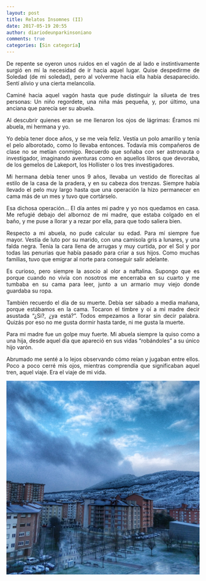 ```yaml
---
layout: post
title: Relatos Insomnes (II)
date: 2017-05-19 20:55
author: diariodeunparkinsoniano
comments: true
categories: [Sin categoría]
---
```

<p style="text-align:justify;">De repente se oyeron unos ruidos en el vagón de al lado e instintivamente surgió en mí la necesidad de ir hacia aquel lugar. Quise despedirme de Soledad (de mi soledad), pero al volverme hacia ella había desaparecido. Sentí alivio y una cierta melancolía.</p>
<p style="text-align:justify;">Caminé hacia aquel vagón hasta que pude distinguir la silueta de tres personas: Un niño regordete, una niña más pequeña, y, por último, una anciana que parecía ser su abuela.</p>
<p style="text-align:justify;">Al descubrir quienes eran se me llenaron los ojos de lágrimas: Éramos mi abuela, mi hermana y yo.</p>
<p style="text-align:justify;">Yo debía tener doce años, y se me veía feliz. Vestía un polo amarillo y tenía el pelo alborotado, como lo llevaba entonces. Todavía mis compañeros de clase no se metían conmigo. Recuerdo que soñaba con ser astronauta o investigador, imaginando aventuras como en aquellos libros que devoraba, de los gemelos de Lakeport, los Hollister o los tres investigadores.</p>
<p style="text-align:justify;">Mi hermana debía tener unos 9 años, llevaba un vestido de florecitas al estilo de la casa de la pradera, y en su cabeza dos trenzas. Siempre había llevado el pelo muy largo hasta que una operación la hizo permanecer en cama más de un mes y tuvo que cortárselo.</p>
<p style="text-align:justify;">Esa dichosa operación… El día antes mi padre y yo nos quedamos en casa. Me refugié debajo del albornoz de mi madre, que estaba colgado en el baño, y me puse a llorar y a rezar por ella, para que todo saliera bien.</p>
<p style="text-align:justify;">Respecto a mi abuela, no pude calcular su edad. Para mí siempre fue mayor. Vestía de luto por su marido, con una camisola gris a lunares, y una falda negra. Tenía la cara llena de arrugas y muy curtida, por el Sol y por todas las penurias que había pasado para criar a sus hijos. Como muchas familias, tuvo que emigrar al norte para conseguir salir adelante.</p>
<p style="text-align:justify;">Es curioso, pero siempre la asocio al olor a naftalina. Supongo que es porque cuando no vivía con nosotros me encerraba en su cuarto y me tumbaba en su cama para leer, junto a un armario muy viejo donde guardaba su ropa.</p>
<p style="text-align:justify;">También recuerdo el día de su muerte. Debía ser sábado a media mañana, porque estábamos en la cama. Tocaron el timbre y oí a mi madre decir asustada “¿Si?, ¿ya está?”. Todos empezamos a llorar sin decir palabra. Quizás por eso no me gusta dormir hasta tarde, ni me gusta la muerte.</p>
<p style="text-align:justify;">Para mi madre fue un golpe muy fuerte. Mi abuela siempre la quiso como a una hija, desde aquel día que apareció en sus vidas “robándoles” a su único hijo varón.</p>
<p style="text-align:justify;">Abrumado me senté a lo lejos observando cómo reían y jugaban entre ellos. Poco a poco cerré mis ojos, mientras comprendía que significaban aquel tren, aquel viaje. Era el viaje de mi vida.</p>
<p style="text-align:justify;"></p>
<p style="text-align:justify;"><img class="img-fluid"  src="/assets/images/2017/05/img_20170114_090933_1091040.jpg" alt="IMG_20170114_090933_109[1040]" /></p>
